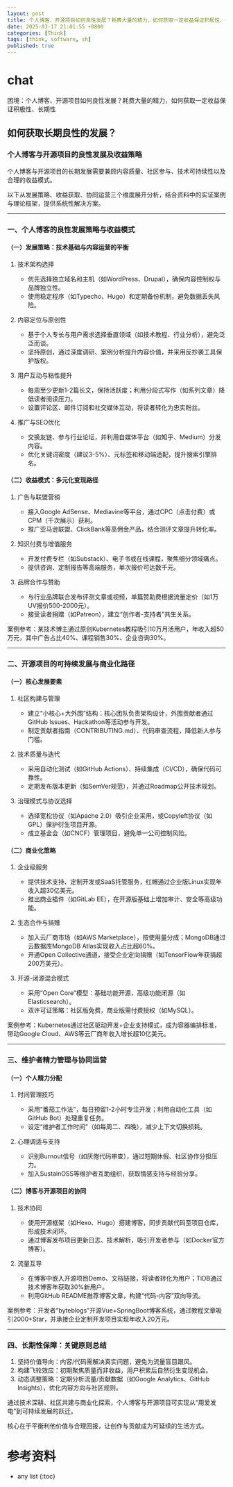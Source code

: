 ```yaml
---
layout: post
title: 个人博客、开源项目如何良性发展？耗费大量的精力，如何获取一定收益保证积极性、长期性
date: 2025-03-17 21:01:55 +0800
categories: [Think]
tags: [think, software, sh]
published: true
---
```






# chat

困境：个人博客、开源项目如何良性发展？耗费大量的精力，如何获取一定收益保证积极性、长期性

## 如何获取长期良性的发展？

### 个人博客与开源项目的良性发展及收益策略

个人博客与开源项目的长期发展需要兼顾内容质量、社区参与、技术可持续性以及合理的收益模式。

以下从发展策略、收益获取、协同运营三个维度展开分析，结合资料中的实证案例与理论框架，提供系统性解决方案。

---

### 一、个人博客的良性发展策略与收益模式

#### （一）发展策略：技术基础与内容运营的平衡
1. 技术架构选择  
   - 优先选择独立域名和主机（如WordPress、Drupal），确保内容控制权与品牌独立性。  
   - 使用稳定程序（如Typecho、Hugo）和定期备份机制，避免数据丢失风险。  

2. 内容定位与原创性  
   - 基于个人专长与用户需求选择垂直领域（如技术教程、行业分析），避免泛泛而谈。  
   - 坚持原创，通过深度调研、案例分析提升内容价值，并采用反抄袭工具保护版权。  

3. 用户互动与粘性提升  
   - 每周至少更新1-2篇长文，保持活跃度；利用分段式写作（如系列文章）降低读者阅读压力。  
   - 设置评论区、邮件订阅和社交媒体互动，将读者转化为忠实粉丝。  

4. 推广与SEO优化  
   - 交换友链、参与行业论坛，并利用自媒体平台（如知乎、Medium）分发内容。  
   - 优化关键词密度（建议3-5%）、元标签和移动端适配，提升搜索引擎排名。  

#### （二）收益模式：多元化变现路径
1. 广告与联盟营销  
   - 接入Google AdSense、Mediavine等平台，通过CPC（点击付费）或CPM（千次展示）获利。  
   - 推广亚马逊联盟、ClickBank等高佣金产品，结合测评文章提升转化率。  

2. 知识付费与增值服务  
   - 开发付费专栏（如Substack）、电子书或在线课程，聚焦细分领域痛点。  
   - 提供咨询、定制报告等高端服务，单次报价可达数千元。  

3. 品牌合作与赞助  
   - 与行业品牌联合发布评测文章或视频，单篇赞助费根据流量定价（如1万UV报价500-2000元）。  
   - 接受读者捐赠（如Patreon），建立“创作者-支持者”共生关系。  

案例参考：某技术博主通过原创Kubernetes教程吸引10万月活用户，年收入超50万元，其中广告占比40%、课程销售30%、企业咨询30%。

---

### 二、开源项目的可持续发展与商业化路径

#### （一）核心发展要素
1. 社区构建与管理  
   - 建立“小核心+大外围”结构：核心团队负责架构设计，外围贡献者通过GitHub Issues、Hackathon等活动参与开发。  
   - 制定贡献者指南（CONTRIBUTING.md）、代码审查流程，降低新人参与门槛。  

2. 技术质量与迭代  
   - 采用自动化测试（如GitHub Actions）、持续集成（CI/CD），确保代码可靠性。  
   - 定期发布版本更新（如SemVer规范），并通过Roadmap公开技术规划。  

3. 治理模式与协议选择  
   - 选择宽松协议（如Apache 2.0）吸引企业采用，或Copyleft协议（如GPL）保护衍生项目开源。  
   - 成立基金会（如CNCF）管理项目，避免单一公司控制风险。  

#### （二）商业化策略
1. 企业级服务  
   - 提供技术支持、定制开发或SaaS托管服务，红帽通过企业版Linux实现年收入超30亿美元。  
   - 推出商业插件（如GitLab EE），在开源版基础上增加审计、安全等高级功能。  

2. 生态合作与捐赠  
   - 加入云厂商市场（如AWS Marketplace），按使用量分成；MongoDB通过云数据库MongoDB Atlas实现收入占比超60%。  
   - 开通Open Collective通道，接受企业定向捐赠（如TensorFlow年获捐超200万美元）。  

3. 开源-闭源混合模式  
   - 采用“Open Core”模型：基础功能开源，高级功能闭源（如Elasticsearch）。  
   - 双许可证策略：社区版免费，商业版需付费授权（如MySQL）。  

案例参考：Kubernetes通过社区驱动开发+企业支持模式，成为容器编排标准，带动Google Cloud、AWS等云厂商年收入增长超10亿美元。

---

### 三、维护者精力管理与协同运营

#### （一）个人精力分配
1. 时间管理技巧  
   - 采用“番茄工作法”，每日预留1-2小时专注开发；利用自动化工具（如GitHub Bot）处理重复任务。  
   - 设定“维护者工作时间”（如每周二、四晚），减少上下文切换损耗。  

2. 心理调适与支持  
   - 识别Burnout信号（如厌倦代码审查），通过短期休假、社区协作分担压力。  
   - 加入SustainOSS等维护者互助组织，获取情感支持与经验分享。  

#### （二）博客与开源项目的协同
1. 技术协同  
   - 使用开源框架（如Hexo、Hugo）搭建博客，同步贡献代码至项目仓库，形成技术闭环。  
   - 通过博客发布项目更新日志、技术解析，吸引开发者参与（如Docker官方博客）。  

2. 流量互导  
   - 在博客中嵌入开源项目Demo、文档链接，将读者转化为用户；TiDB通过技术博客年获取30%新用户。  
   - 利用GitHub README推荐博客文章，构建“代码-内容”双向导流。  

案例参考：开发者“byteblogs”开源Vue+SpringBoot博客系统，通过教程文章吸引2000+Star，并承接企业定制开发项目实现年收入20万元。

---

### 四、长期性保障：关键原则总结
1. 坚持价值导向：内容/代码需解决真实问题，避免为流量盲目跟风。  
2. 构建飞轮效应：初期聚焦质量而非收益，用户积累后自然衍生变现机会。  
3. 动态调整策略：定期分析流量/贡献数据（如Google Analytics、GitHub Insights），优化内容方向与社区规则。  

通过技术深耕、社区共建与商业化探索，个人博客与开源项目可实现从“用爱发电”到可持续发展的跃迁。

核心在于平衡利他价值与合理回报，让创作与贡献成为可延续的生活方式。


# 参考资料

* any list
{:toc}